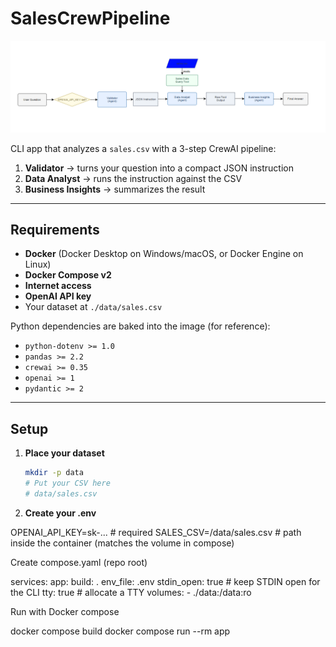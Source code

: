 # SalesCrewPipeline

<p align="center">
  <img src="sales-pipeline.png" alt="SalesCrewPipeline diagram" width="760">
</p>

CLI app that analyzes a `sales.csv` with a 3-step CrewAI pipeline:

1) **Validator** → turns your question into a compact JSON instruction  
2) **Data Analyst** → runs the instruction against the CSV  
3) **Business Insights** → summarizes the result

---

## Requirements

- **Docker** (Docker Desktop on Windows/macOS, or Docker Engine on Linux)
- **Docker Compose v2**
- **Internet access**
- **OpenAI API key**
- Your dataset at `./data/sales.csv`

Python dependencies are baked into the image (for reference):
- `python-dotenv >= 1.0`
- `pandas >= 2.2`
- `crewai >= 0.35`
- `openai >= 1`
- `pydantic >= 2`

---

## Setup

1. **Place your dataset**
   ```bash
   mkdir -p data
   # Put your CSV here
   # data/sales.csv

2. **Create your .env**

OPENAI_API_KEY=sk-...            # required
SALES_CSV=/data/sales.csv        # path inside the container (matches the volume in compose)


Create compose.yaml (repo root)

services:
  app:
    build: .
    env_file: .env
    stdin_open: true   # keep STDIN open for the CLI
    tty: true          # allocate a TTY
    volumes:
      - ./data:/data:ro


Run with Docker compose

docker compose build
docker compose run --rm app

